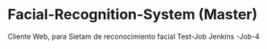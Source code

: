 # Facial-Recognition-System (Master)
Cliente Web, para Sietam de reconocimiento facial
Test-Job Jenkins -Job-4
